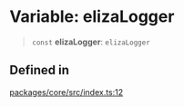 # Variable: elizaLogger

> `const` **elizaLogger**: `elizaLogger`

## Defined in

[packages/core/src/index.ts:12](https://github.com/ai16z/eliza/blob/main/packages/core/src/index.ts#L12)

